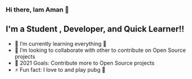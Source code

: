 ### Hi there, Iam Aman 👋
## I'm a Student , Developer, and Quick Learner!!

- 🌱 I’m currently learning everything 🤣
- 👯 I’m looking to collaborate with other to contribute on Open Source projects
- 🥅 2021 Goals: Contribute more to Open Source projects
- ⚡ Fun fact: I love to and play pubg 🤣


<br />
